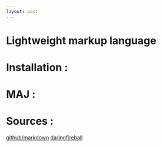 ```yaml
---
layout: post
---
```

# Lightweight markup language

# Installation :

# MAJ :

# Sources :

[github/markdown](https://github.com/adam-p/markdown-here/wiki/Markdown-Here-Cheatsheet)
[daringfireball](https://daringfireball.net/projects/markdown/syntax)
